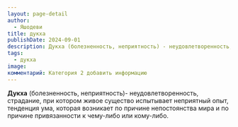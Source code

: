 ```yaml
---
layout: page-detail
author:
  - Яшодеви
title: дукха
publishDate: 2024-09-01
description: Дукха (болезненность, неприятность) - неудовлетворенность, страдание, при котором живое существо испытывает неприятный опыт, тенденция ума, которая возникает по причине непостоянства мира и по причине привязанности к чему-либо или кому-либо.
tags:
  - дукха
image: 
комментарий: Категория 2 добавить информацию
---
```

**Дукха** (болезненность, неприятность)- неудовлетворенность, страдание, при котором живое существо испытывает неприятный опыт, тенденция ума, которая возникает по причине непостоянства мира и по причине привязанности к чему-либо или кому-либо.

